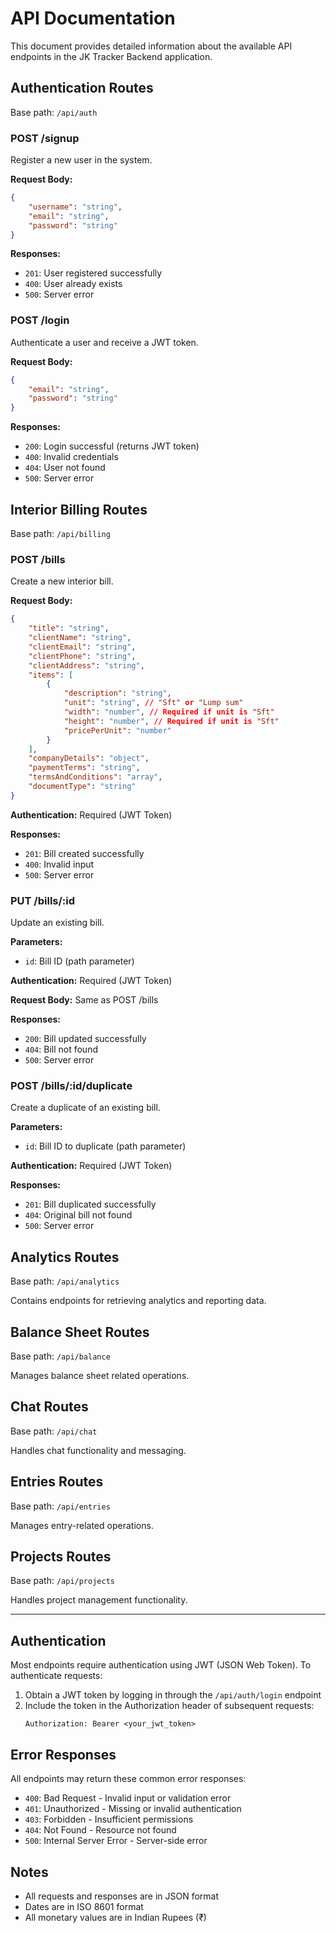 # API Documentation

This document provides detailed information about the available API endpoints in the JK Tracker Backend application.

## Authentication Routes
Base path: `/api/auth`

### POST /signup
Register a new user in the system.

**Request Body:**
```json
{
    "username": "string",
    "email": "string",
    "password": "string"
}
```

**Responses:**
- `201`: User registered successfully
- `400`: User already exists
- `500`: Server error

### POST /login
Authenticate a user and receive a JWT token.

**Request Body:**
```json
{
    "email": "string",
    "password": "string"
}
```

**Responses:**
- `200`: Login successful (returns JWT token)
- `400`: Invalid credentials
- `404`: User not found
- `500`: Server error

## Interior Billing Routes
Base path: `/api/billing`

### POST /bills
Create a new interior bill.

**Request Body:**
```json
{
    "title": "string",
    "clientName": "string",
    "clientEmail": "string",
    "clientPhone": "string",
    "clientAddress": "string",
    "items": [
        {
            "description": "string",
            "unit": "string", // "Sft" or "Lump sum"
            "width": "number", // Required if unit is "Sft"
            "height": "number", // Required if unit is "Sft"
            "pricePerUnit": "number"
        }
    ],
    "companyDetails": "object",
    "paymentTerms": "string",
    "termsAndConditions": "array",
    "documentType": "string"
}
```

**Authentication:** Required (JWT Token)

**Responses:**
- `201`: Bill created successfully
- `400`: Invalid input
- `500`: Server error

### PUT /bills/:id
Update an existing bill.

**Parameters:**
- `id`: Bill ID (path parameter)

**Authentication:** Required (JWT Token)

**Request Body:** Same as POST /bills

**Responses:**
- `200`: Bill updated successfully
- `404`: Bill not found
- `500`: Server error

### POST /bills/:id/duplicate
Create a duplicate of an existing bill.

**Parameters:**
- `id`: Bill ID to duplicate (path parameter)

**Authentication:** Required (JWT Token)

**Responses:**
- `201`: Bill duplicated successfully
- `404`: Original bill not found
- `500`: Server error

## Analytics Routes
Base path: `/api/analytics`

Contains endpoints for retrieving analytics and reporting data.

## Balance Sheet Routes
Base path: `/api/balance`

Manages balance sheet related operations.

## Chat Routes
Base path: `/api/chat`

Handles chat functionality and messaging.

## Entries Routes
Base path: `/api/entries`

Manages entry-related operations.

## Projects Routes
Base path: `/api/projects`

Handles project management functionality.

---

## Authentication
Most endpoints require authentication using JWT (JSON Web Token). To authenticate requests:

1. Obtain a JWT token by logging in through the `/api/auth/login` endpoint
2. Include the token in the Authorization header of subsequent requests:
   ```
   Authorization: Bearer <your_jwt_token>
   ```

## Error Responses
All endpoints may return these common error responses:

- `400`: Bad Request - Invalid input or validation error
- `401`: Unauthorized - Missing or invalid authentication
- `403`: Forbidden - Insufficient permissions
- `404`: Not Found - Resource not found
- `500`: Internal Server Error - Server-side error

## Notes
- All requests and responses are in JSON format
- Dates are in ISO 8601 format
- All monetary values are in Indian Rupees (₹)
